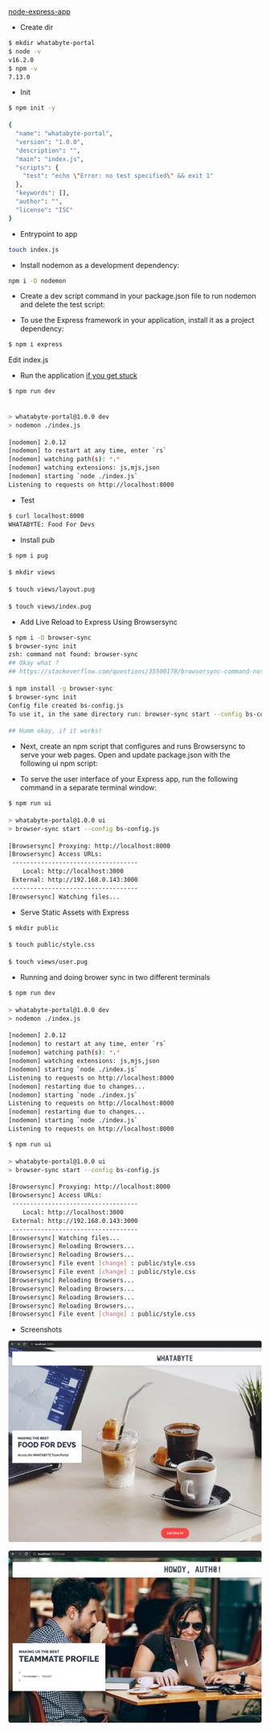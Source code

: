 [node-express-app](https://auth0.com/blog/create-a-simple-and-stylish-node-express-app/)

- Create dir

```bash
$ mkdir whatabyte-portal
$ node -v                   
v16.2.0
$ npm -v           
7.13.0
```



- Init

```bash
$ npm init -y

{
  "name": "whatabyte-portal",
  "version": "1.0.0",
  "description": "",
  "main": "index.js",
  "scripts": {
    "test": "echo \"Error: no test specified\" && exit 1"
  },
  "keywords": [],
  "author": "",
  "license": "ISC"
}
```

- Entrypoint to app

```bash
touch index.js

```

- Install nodemon as a development dependency:

```bash
npm i -D nodemon
```

- Create a dev script command in your package.json file to run nodemon and delete the test script:


- To use the Express framework in your application, install it as a project dependency:

```bash
$ npm i express
```

Edit index.js

- Run the application
[if you get stuck](https://stackoverflow.com/questions/35530930/nodemon-not-working-bash-nodemon-command-not-found)

```bash
$ npm run dev


> whatabyte-portal@1.0.0 dev
> nodemon ./index.js

[nodemon] 2.0.12
[nodemon] to restart at any time, enter `rs`
[nodemon] watching path(s): *.*
[nodemon] watching extensions: js,mjs,json
[nodemon] starting `node ./index.js`
Listening to requests on http://localhost:8000


```

- Test

```bash
$ curl localhost:8000  
WHATABYTE: Food For Devs
```

- Install pub

```bash
$ npm i pug

$ mkdir views

$ touch views/layout.pug

$ touch views/index.pug

```

- Add Live Reload to Express Using Browsersync


```bash
$ npm i -D browser-sync
$ browser-sync init
zsh: command not found: browser-sync
## Okay what ?
## https://stackoverflow.com/questions/35500178/browsersync-command-not-found-after-installing-browser-sync

$ npm install -g browser-sync
$ browser-sync init          
Config file created bs-config.js
To use it, in the same directory run: browser-sync start --config bs-config.js

## Humm okay, if it works!

```

- Next, create an npm script that configures and runs Browsersync to serve your web pages. Open and update package.json with the following ui npm script:

- To serve the user interface of your Express app, run the following command in a separate terminal window:

```bash
$ npm run ui

> whatabyte-portal@1.0.0 ui
> browser-sync start --config bs-config.js

[Browsersync] Proxying: http://localhost:8000
[Browsersync] Access URLs:
 -----------------------------------
    Local: http://localhost:3000
 External: http://192.168.0.143:3000
 -----------------------------------
[Browsersync] Watching files...
```

- Serve Static Assets with Express

```bash
$ mkdir public

$ touch public/style.css

$ touch views/user.pug

```

- Running and doing brower sync in two different terminals

```bash
$ npm run dev

> whatabyte-portal@1.0.0 dev
> nodemon ./index.js

[nodemon] 2.0.12
[nodemon] to restart at any time, enter `rs`
[nodemon] watching path(s): *.*
[nodemon] watching extensions: js,mjs,json
[nodemon] starting `node ./index.js`
Listening to requests on http://localhost:8000
[nodemon] restarting due to changes...
[nodemon] starting `node ./index.js`
Listening to requests on http://localhost:8000
[nodemon] restarting due to changes...
[nodemon] starting `node ./index.js`
Listening to requests on http://localhost:8000

```

```bash
$ npm run ui

> whatabyte-portal@1.0.0 ui
> browser-sync start --config bs-config.js

[Browsersync] Proxying: http://localhost:8000
[Browsersync] Access URLs:
 -----------------------------------
    Local: http://localhost:3000
 External: http://192.168.0.143:3000
 -----------------------------------
[Browsersync] Watching files...
[Browsersync] Reloading Browsers...
[Browsersync] Reloading Browsers...
[Browsersync] File event [change] : public/style.css
[Browsersync] File event [change] : public/style.css
[Browsersync] Reloading Browsers...
[Browsersync] Reloading Browsers...
[Browsersync] Reloading Browsers...
[Browsersync] Reloading Browsers...
[Browsersync] File event [change] : public/style.css

```


- Screenshots

![](.images/localhost.png)

![](.images/localhost-slash-user.png)